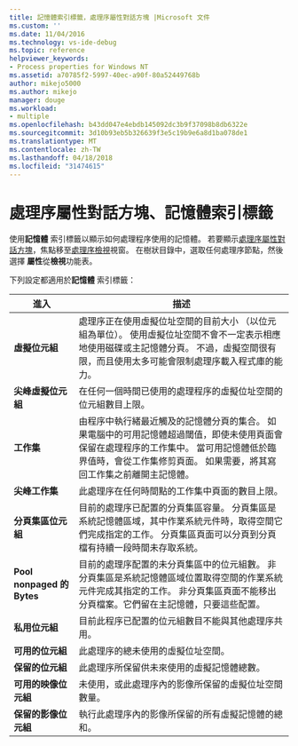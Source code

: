 ```yaml
---
title: 記憶體索引標籤，處理序屬性對話方塊 |Microsoft 文件
ms.custom: ''
ms.date: 11/04/2016
ms.technology: vs-ide-debug
ms.topic: reference
helpviewer_keywords:
- Process properties for Windows NT
ms.assetid: a70785f2-5997-40ec-a90f-80a52449768b
author: mikejo5000
ms.author: mikejo
manager: douge
ms.workload:
- multiple
ms.openlocfilehash: b43dd047e4ebdb145092dc3b9f37098b8db6322e
ms.sourcegitcommit: 3d10b93eb5b326639f3e5c19b9e6a8d1ba078de1
ms.translationtype: MT
ms.contentlocale: zh-TW
ms.lasthandoff: 04/18/2018
ms.locfileid: "31474615"
---
```

# <a name="memory-tab-process-properties-dialog-box"></a>處理序屬性對話方塊、記憶體索引標籤
使用**記憶體** 索引標籤以顯示如何處理程序使用的記憶體。 若要顯示[處理序屬性對話方塊](../debugger/process-properties-dialog-box.md)，焦點移至[處理序檢視](../debugger/processes-view.md)視窗。 在樹狀目錄中，選取任何處理序節點，然後選擇 **屬性**從**檢視**功能表。  
  
 下列設定都適用於**記憶體** 索引標籤：  
  
|進入|描述|  
|-----------|-----------------|  
|**虛擬位元組**|處理序正在使用虛擬位址空間的目前大小 （以位元組為單位）。 使用虛擬位址空間不會不一定表示相應地使用磁碟或主記憶體分頁。 不過，虛擬空間很有限，而且使用太多可能會限制處理序載入程式庫的能力。|  
|**尖峰虛擬位元組**|在任何一個時間已使用的處理程序的虛擬位址空間的位元組數目上限。|  
|**工作集**|由程序中執行緒最近觸及的記憶體分頁的集合。 如果電腦中的可用記憶體超過閾值，即使未使用頁面會保留在處理程序的工作集中。 當可用記憶體低於臨界值時，會從工作集修剪頁面。 如果需要，將其寫回工作集之前離開主記憶體。|  
|**尖峰工作集**|此處理序在任何時間點的工作集中頁面的數目上限。|  
|**分頁集區位元組**|目前的處理序已配置的分頁集區容量。 分頁集區是系統記憶體區域，其中作業系統元件時，取得空間它們完成指定的工作。 分頁集區頁面可以分頁到分頁檔有持續一段時間未存取系統。|  
|**Pool nonpaged 的 Bytes**|目前的處理序配置的未分頁集區中的位元組數。 非分頁集區是系統記憶體區域位置取得空間的作業系統元件完成其指定的工作。 非分頁集區頁面不能移出分頁檔案。它們留在主記憶體，只要這些配置。|  
|**私用位元組**|目前此程序已配置的位元組數目不能與其他處理序共用。|  
|**可用的位元組**|此處理序的總未使用的虛擬位址空間。|  
|**保留的位元組**|此處理序所保留供未來使用的虛擬記憶體總數。|  
|**可用的映像位元組**|未使用，或此處理序內的影像所保留的虛擬位址空間數量。|  
|**保留的影像位元組**|執行此處理序內的影像所保留的所有虛擬記憶體的總和。|
